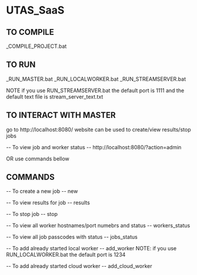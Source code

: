 # UTAS_SaaS

## TO COMPILE
_COMPILE_PROJECT.bat

## TO RUN
_RUN_MASTER.bat
_RUN_LOCALWORKER.bat
_RUN_STREAMSERVER.bat

NOTE if you use RUN_STREAMSERVER.bat the default port is 1111 and the default text file is stream_server_text.txt

## TO INTERACT WITH MASTER
go to http://localhost:8080/
website can be used to create/view results/stop jobs

-- To view job and worker status --
http://localhost:8080/?action=admin

OR use commands bellow

## COMMANDS
-- To create a new job --
new <k words> <stream server hostname> <stream server port>

-- To view results for job --
results <job passcode>

-- To stop job --
stop <job passcode>

-- To view all worker hostnames/port numebrs and status --
workers_status

-- To view all job passcodes with status --
jobs_status

-- To add already started local worker --
add_worker <worker hostname> <worker port>
NOTE: if you use RUN_LOCALWORKER.bat the default port is 1234

-- To add already started cloud worker -- 
add_cloud_worker <worker hostmane> <worker port>